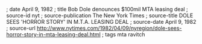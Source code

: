 ; date April 9, 1982
; title Bob Dole denounces $100mil MTA leasing deal
; source-id nyt
; source-publication The New York Times
; source-title DOLE SEES 'HORROR STORY' IN M.T.A. LEASING DEAL
; source-date April 9, 1982
; source-url http://www.nytimes.com/1982/04/09/nyregion/dole-sees-horror-story-in-mta-leasing-deal.html
; tags mta ravitch
